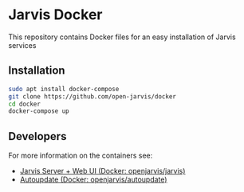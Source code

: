 # Jarvis Docker

This repository contains Docker files for an easy installation of Jarvis services

## Installation

```bash
sudo apt install docker-compose
git clone https://github.com/open-jarvis/docker
cd docker
docker-compose up
```

## Developers

For more information on the containers see:
* [Jarvis Server + Web UI (Docker: openjarvis/jarvis)](SERVER.md)
* [Autoupdate (Docker: openjarvis/autoupdate)](AUTOUPDATE.md)
